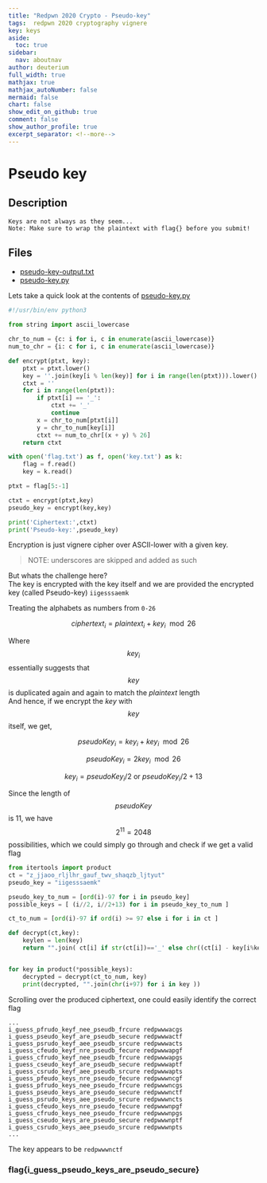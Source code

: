 ```yaml
---
title: "Redpwn 2020 Crypto - Pseudo-key"
tags:  redpwn 2020 cryptography vignere 
key: keys
aside:
  toc: true
sidebar:
  nav: aboutnav
author: deuterium
full_width: true
mathjax: true
mathjax_autoNumber: false
mermaid: false
chart: false
show_edit_on_github: true
comment: false
show_author_profile: true
excerpt_separator: <!--more-->
---
```



# Pseudo key

## Description
```
Keys are not always as they seem...
Note: Make sure to wrap the plaintext with flag{} before you submit!
```

## Files
- [pseudo-key-output.txt](pseudo-key-output.txt)
- [pseudo-key.py](pseudo-key.py)

Lets take a quick look at the contents of [pseudo-key.py](pseudo-key.py)  
```python
#!/usr/bin/env python3

from string import ascii_lowercase

chr_to_num = {c: i for i, c in enumerate(ascii_lowercase)}
num_to_chr = {i: c for i, c in enumerate(ascii_lowercase)}

def encrypt(ptxt, key):
    ptxt = ptxt.lower()
    key = ''.join(key[i % len(key)] for i in range(len(ptxt))).lower()
    ctxt = ''
    for i in range(len(ptxt)):
        if ptxt[i] == '_':
            ctxt += '_'
            continue
        x = chr_to_num[ptxt[i]]
        y = chr_to_num[key[i]]
        ctxt += num_to_chr[(x + y) % 26]
    return ctxt

with open('flag.txt') as f, open('key.txt') as k:
    flag = f.read()
    key = k.read()

ptxt = flag[5:-1]

ctxt = encrypt(ptxt,key)
pseudo_key = encrypt(key,key)

print('Ciphertext:',ctxt)
print('Pseudo-key:',pseudo_key)
```

Encryption is just vignere cipher over ASCII-lower with a given key.
> NOTE: underscores are skipped and added as such  

But whats the challenge here?  
The key is encrypted with the key itself and we are provided the encrypted key (called Pseudo-key) `iigesssaemk`  

Treating the alphabets as numbers from `0-26`  

$$ciphertext_i = plaintext_i + key_i \mod 26$$  

Where $$key_i$$ essentially suggests that $$key$$ is duplicated again and again to match the $plaintext$ length  
And hence, if we encrypt the $key$ with $$key$$ itself, we get,  

$$pseudoKey_i = key_i + key_i \mod 26$$  

$$pseudoKey_i = 2key_i \mod 26$$  

$$key_i = pseudoKey_i/2 \ {\text{or}}\  pseudoKey_i/2 + 13$$

Since the length of $$pseudoKey$$ is 11, we have $$2^{11} = 2048$$ possibilities, which we could simply go through and check if we get a valid flag  

```python
from itertools import product
ct = "z_jjaoo_rljlhr_gauf_twv_shaqzb_ljtyut"
pseudo_key = "iigesssaemk"

pseudo_key_to_num = [ord(i)-97 for i in pseudo_key]
possible_keys = [ (i//2, i//2+13) for i in pseudo_key_to_num ]

ct_to_num = [ord(i)-97 if ord(i) >= 97 else i for i in ct ]

def decrypt(ct,key):
    keylen = len(key)
    return "".join( ct[i] if str(ct[i])=='_' else chr((ct[i] - key[i%keylen] +26)%26 +97 ) for i in range(len(ct)) )


for key in product(*possible_keys):
    decrypted = decrypt(ct_to_num, key)
    print(decrypted, "".join(chr(i+97) for i in key ))
```

Scrolling over the produced ciphertext, one could easily identify the correct flag  
```
...
i_guess_pfrudo_keyf_nee_pseudb_frcure redpwwwacgs
i_guess_pseudo_keyf_are_pseudb_secure redpwwwactf
i_guess_psrudo_keyf_aee_pseudb_srcure redpwwwacts
i_guess_cfeudo_keyf_nre_pseudb_fecure redpwwwapgf
i_guess_cfrudo_keyf_nee_pseudb_frcure redpwwwapgs
i_guess_cseudo_keyf_are_pseudb_secure redpwwwaptf
i_guess_csrudo_keyf_aee_pseudb_srcure redpwwwapts
i_guess_pfeudo_keys_nre_pseudo_fecure redpwwwncgf
i_guess_pfrudo_keys_nee_pseudo_frcure redpwwwncgs
i_guess_pseudo_keys_are_pseudo_secure redpwwwnctf
i_guess_psrudo_keys_aee_pseudo_srcure redpwwwncts
i_guess_cfeudo_keys_nre_pseudo_fecure redpwwwnpgf
i_guess_cfrudo_keys_nee_pseudo_frcure redpwwwnpgs
i_guess_cseudo_keys_are_pseudo_secure redpwwwnptf
i_guess_csrudo_keys_aee_pseudo_srcure redpwwwnpts
...
```
The key appears to be `redpwwwnctf`  

### flag{i_guess_pseudo_keys_are_pseudo_secure}

